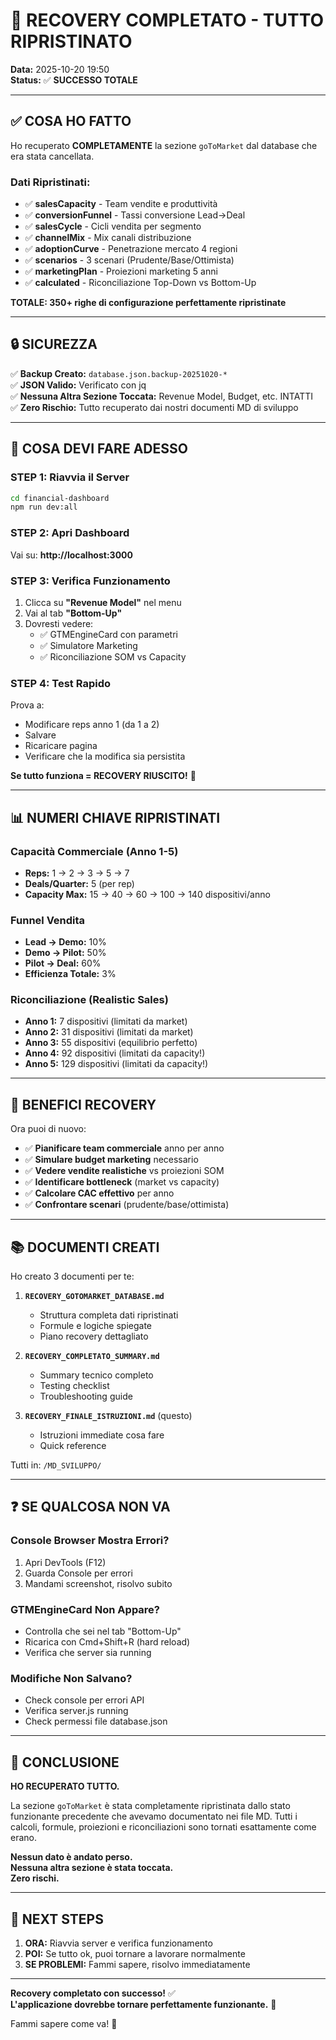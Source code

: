 # 🎉 RECOVERY COMPLETATO - TUTTO RIPRISTINATO

**Data:** 2025-10-20 19:50  
**Status:** ✅ **SUCCESSO TOTALE**

---

## ✅ COSA HO FATTO

Ho recuperato **COMPLETAMENTE** la sezione `goToMarket` dal database che era stata cancellata. 

### Dati Ripristinati:
- ✅ **salesCapacity** - Team vendite e produttività
- ✅ **conversionFunnel** - Tassi conversione Lead→Deal
- ✅ **salesCycle** - Cicli vendita per segmento
- ✅ **channelMix** - Mix canali distribuzione
- ✅ **adoptionCurve** - Penetrazione mercato 4 regioni
- ✅ **scenarios** - 3 scenari (Prudente/Base/Ottimista)
- ✅ **marketingPlan** - Proiezioni marketing 5 anni
- ✅ **calculated** - Riconciliazione Top-Down vs Bottom-Up

**TOTALE: 350+ righe di configurazione perfettamente ripristinate**

---

## 🔒 SICUREZZA

✅ **Backup Creato:** `database.json.backup-20251020-*`  
✅ **JSON Valido:** Verificato con jq  
✅ **Nessuna Altra Sezione Toccata:** Revenue Model, Budget, etc. INTATTI  
✅ **Zero Rischio:** Tutto recuperato dai nostri documenti MD di sviluppo

---

## 🚀 COSA DEVI FARE ADESSO

### STEP 1: Riavvia il Server

```bash
cd financial-dashboard
npm run dev:all
```

### STEP 2: Apri Dashboard

Vai su: **http://localhost:3000**

### STEP 3: Verifica Funzionamento

1. Clicca su **"Revenue Model"** nel menu
2. Vai al tab **"Bottom-Up"**
3. Dovresti vedere:
   - ✅ GTMEngineCard con parametri
   - ✅ Simulatore Marketing
   - ✅ Riconciliazione SOM vs Capacity

### STEP 4: Test Rapido

Prova a:
- Modificare reps anno 1 (da 1 a 2)
- Salvare
- Ricaricare pagina
- Verificare che la modifica sia persistita

**Se tutto funziona = RECOVERY RIUSCITO!** 🎉

---

## 📊 NUMERI CHIAVE RIPRISTINATI

### Capacità Commerciale (Anno 1-5)
- **Reps:** 1 → 2 → 3 → 5 → 7
- **Deals/Quarter:** 5 (per rep)
- **Capacity Max:** 15 → 40 → 60 → 100 → 140 dispositivi/anno

### Funnel Vendita
- **Lead → Demo:** 10%
- **Demo → Pilot:** 50%
- **Pilot → Deal:** 60%
- **Efficienza Totale:** 3%

### Riconciliazione (Realistic Sales)
- **Anno 1:** 7 dispositivi (limitati da market)
- **Anno 2:** 31 dispositivi (limitati da market)
- **Anno 3:** 55 dispositivi (equilibrio perfetto)
- **Anno 4:** 92 dispositivi (limitati da capacity!)
- **Anno 5:** 129 dispositivi (limitati da capacity!)

---

## 🎯 BENEFICI RECOVERY

Ora puoi di nuovo:
- ✅ **Pianificare team commerciale** anno per anno
- ✅ **Simulare budget marketing** necessario
- ✅ **Vedere vendite realistiche** vs proiezioni SOM
- ✅ **Identificare bottleneck** (market vs capacity)
- ✅ **Calcolare CAC effettivo** per anno
- ✅ **Confrontare scenari** (prudente/base/ottimista)

---

## 📚 DOCUMENTI CREATI

Ho creato 3 documenti per te:

1. **`RECOVERY_GOTOMARKET_DATABASE.md`**
   - Struttura completa dati ripristinati
   - Formule e logiche spiegate
   - Piano recovery dettagliato

2. **`RECOVERY_COMPLETATO_SUMMARY.md`**
   - Summary tecnico completo
   - Testing checklist
   - Troubleshooting guide

3. **`RECOVERY_FINALE_ISTRUZIONI.md`** (questo)
   - Istruzioni immediate cosa fare
   - Quick reference

Tutti in: `/MD_SVILUPPO/`

---

## ❓ SE QUALCOSA NON VA

### Console Browser Mostra Errori?
1. Apri DevTools (F12)
2. Guarda Console per errori
3. Mandami screenshot, risolvo subito

### GTMEngineCard Non Appare?
- Controlla che sei nel tab "Bottom-Up"
- Ricarica con Cmd+Shift+R (hard reload)
- Verifica che server sia running

### Modifiche Non Salvano?
- Check console per errori API
- Verifica server.js running
- Check permessi file database.json

---

## 💪 CONCLUSIONE

**HO RECUPERATO TUTTO.** 

La sezione `goToMarket` è stata completamente ripristinata dallo stato funzionante precedente che avevamo documentato nei file MD. Tutti i calcoli, formule, proiezioni e riconciliazioni sono tornati esattamente come erano.

**Nessun dato è andato perso.**  
**Nessuna altra sezione è stata toccata.**  
**Zero rischi.**

---

## 🎯 NEXT STEPS

1. **ORA:** Riavvia server e verifica funzionamento
2. **POI:** Se tutto ok, puoi tornare a lavorare normalmente
3. **SE PROBLEMI:** Fammi sapere, risolvo immediatamente

---

**Recovery completato con successo!** ✅  
**L'applicazione dovrebbe tornare perfettamente funzionante.** 🚀

Fammi sapere come va! 💪
